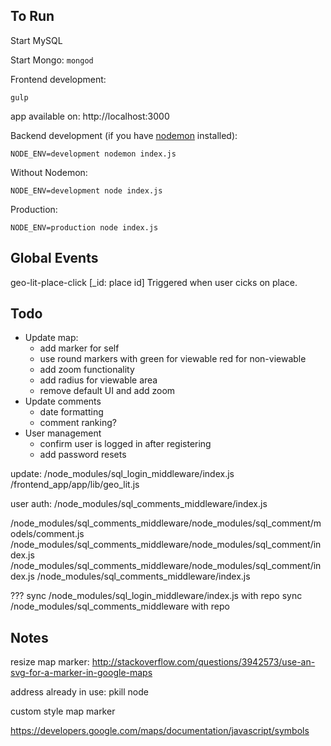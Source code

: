 ## To Run

Start MySQL

Start Mongo: `mongod`

Frontend development:
```
gulp
```

app available on: http://localhost:3000

Backend development (if you have [nodemon](https://github.com/remy/nodemon) installed):
```
NODE_ENV=development nodemon index.js
```
Without Nodemon:
```
NODE_ENV=development node index.js
```

Production:
```
NODE_ENV=production node index.js
```

## Global Events

geo-lit-place-click [_id: place id]
    Triggered when user cicks on place.

## Todo

* Update map:
  * add marker for self
  * use round markers with green for viewable red for non-viewable
  * add zoom functionality
  * add radius for viewable area
  * remove default UI and add zoom
* Update comments
  * date formatting
  * comment ranking?
* User management
  * confirm user is logged in after registering
  * add password resets

update:
    /node_modules/sql_login_middleware/index.js
    /frontend_app/app/lib/geo_lit.js

user auth:
    /node_modules/sql_comments_middleware/index.js

/node_modules/sql_comments_middleware/node_modules/sql_comment/models/comment.js
/node_modules/sql_comments_middleware/node_modules/sql_comment/index.js
/node_modules/sql_comments_middleware/node_modules/sql_comment/index.js
/node_modules/sql_comments_middleware/index.js

???
sync /node_modules/sql_login_middleware/index.js with repo
sync /node_modules/sql_comments_middleware with repo

## Notes

resize map marker: http://stackoverflow.com/questions/3942573/use-an-svg-for-a-marker-in-google-maps

address already in use: pkill node

custom style map marker

https://developers.google.com/maps/documentation/javascript/symbols